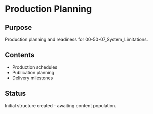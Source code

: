 # Production Planning

## Purpose
Production planning and readiness for 00-50-07_System_Limitations.

## Contents
- Production schedules
- Publication planning
- Delivery milestones

## Status
Initial structure created - awaiting content population.
